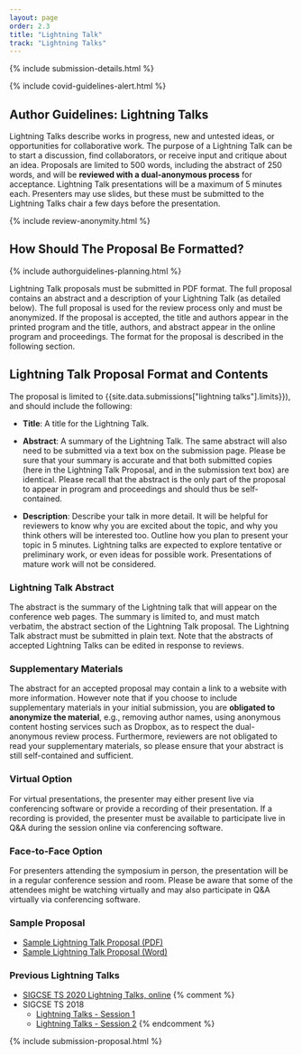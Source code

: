 ```yaml
---
layout: page
order: 2.3
title: "Lightning Talk"
track: "Lightning Talks"
---
```


{% include submission-details.html %}

{% include covid-guidelines-alert.html %}

## Author Guidelines: Lightning Talks

Lightning Talks describe works in progress, new and untested ideas, or opportunities for collaborative work. The purpose of a Lightning Talk can be to start a discussion, find collaborators, or receive input and critique about an idea. Proposals are limited to 500 words, including the abstract of 250 words, and will be **reviewed with a dual-anonymous process** for acceptance. Lightning Talk presentations will be a maximum of 5 minutes each. Presenters may use slides, but these must be submitted to the Lightning Talks chair a few days before the presentation.

{% include review-anonymity.html %}

## How Should The Proposal Be Formatted?
{% include authorguidelines-planning.html %}

Lightning Talk proposals must be submitted in PDF format. The full proposal contains an abstract and a description of your Lightning Talk (as detailed below). The full proposal is used for the review process only and must be anonymized. If the proposal is accepted, the title and authors appear in the printed program and the title, authors, and abstract appear in the online program and proceedings. The format for the proposal is described in the following section.

## Lightning Talk Proposal Format and Contents

The proposal is limited to {{site.data.submissions["lightning talks"].limits}}), and should include the following:

-   **Title**: A title for the Lightning Talk.

-   **Abstract**: A summary of the Lightning Talk. The same abstract will also need to be submitted via a text box on the submission page. Please be sure that your summary is accurate and that both submitted copies (here in the Lightning Talk Proposal, and in the submission text box) are identical. Please recall that the abstract is the only part of the proposal to appear in program and proceedings and should thus be self-contained.

-   **Description**: Describe your talk in more detail. It will be helpful for reviewers to know why you are excited about the topic, and why you think others will be interested too.  Outline how you plan to present your topic in 5 minutes. Lightning talks are expected to explore tentative or preliminary work, or even ideas for possible work. Presentations of mature work will not be considered.

### Lightning Talk Abstract

The abstract is the summary of the Lightning talk that will appear on the conference web pages. The summary is limited to, and must match verbatim, the abstract section of the Lightning Talk proposal. The Lightning Talk abstract must be submitted in plain text.  Note that the abstracts of accepted Lightning Talks can be edited in response to reviews.

### Supplementary Materials

The abstract for an accepted proposal may contain a link to a website with more information.  However note that if you choose to include supplementary materials in your initial submission, you are **obligated to anonymize the material**, e.g., removing author names, using anonymous content hosting services such as Dropbox, as to respect the dual-anonymous review process.  Furthermore, reviewers are not obligated to read your supplementary materials, so please ensure that your abstract is still self-contained and sufficient.

### Virtual Option
For virtual presentations, the presenter may either present live via conferencing software or provide a recording of their presentation.  If a recording is provided, the presenter must be available to participate live in Q&A during the session online via conferencing software.

### Face-to-Face Option
For presenters attending the symposium in person, the presentation will be in a regular conference session and room. Please be aware that some of the attendees might be watching virtually and may also participate in Q&A virtually via conferencing software.

### Sample Proposal

* [Sample Lightning Talk Proposal (PDF)](/docs/sigcse-sample-lightning-talk.pdf)
* [Sample Lightning Talk Proposal (Word)](/docs/sigcse-sample-lightning-talk.docx)

<!--* [Sample proposal (Word)](../docs/sigcse-sample-lightning-talk.docx)-->

### Previous Lightning Talks

- [SIGCSE TS 2020 Lightning Talks, online](https://sigcse2020.sigcse.org/online/lt.html)
{% comment %}
- SIGCSE TS 2018
  - [Lightning Talks - Session 1](/docs/2018-lightning-talks/2018_LightningTalks_1.pdf)
  - [Lightning Talks - Session 2](/docs/2018-lightning-talks/2018_LightningTalks_2.pdf)
{% endcomment %}

{% include submission-proposal.html %}
